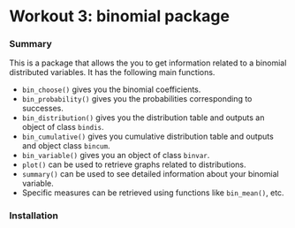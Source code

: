 # Workout 3: binomial package

### Summary
This is a package that allows the you to get information related to a binomial distributed variables. It has the following main functions. 

- `bin_choose()` gives you the binomial coefficients. 
- `bin_probability()` gives you the probabilities corresponding to successes. 
- `bin_distribution()` gives you the distribution table and outputs an object of class `bindis`. 
- `bin_cumulative()` gives you cumulative distribution table and outputs and object class `bincum`.
- `bin_variable()` gives you an object of class `binvar`.
- `plot()` can be used to retrieve graphs related to distributions.
- `summary()` can be used to see detailed information about your binomial variable.
- Specific measures can be retrieved using functions like `bin_mean()`, etc. 

### Installation
